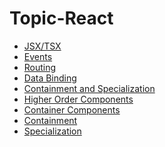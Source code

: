 # Topic-React

 - [JSX/TSX](./fundementals/react-jsx.md)
 - [Events](./fundementals/react-events.md)
 - [Routing](./fundementals/react-routing.md)
 - [Data Binding]()
 - [Containment and Specialization]()
 - [Higher Order Components](./fundementals/react-HCO.md)
 - [Container Components]()
 - [Containment]()
 - [Specialization]()
